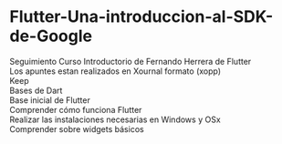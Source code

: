# Flutter-Una-introduccion-al-SDK-de-Google
Seguimiento Curso Introductorio de Fernando Herrera de Flutter  
Los apuntes estan realizados en Xournal formato (xopp)  
Keep  
Bases de Dart  
Base inicial de Flutter  
Comprender cómo funciona Flutter  
Realizar las instalaciones necesarias en Windows y OSx  
Comprender sobre widgets básicos  
